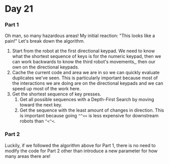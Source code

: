 # Day 21

### Part 1

Oh man, so many hazardous areas! My initial reaction: "This looks like a pain!" Let's break down the algorithm.

1. Start from the robot at the first directional keypad. We need to know what the shortest sequence of keys is for the numeric keypad, then we can work backwards to know the third robot's movements,, then our own on the directional keypads.
2. Cache the current code and area we are in so we can quickly evaluate duplicates we've seen. This is particularly important because most of the interactions we are doing are on the directional keypads and we can speed up most of the work here.
3. Get the shortest sequence of key presses. 
   1. Get all possible sequences with a Depth-First Search by moving toward the next key.
   2. Get the sequence with the least amount of changes in direction. This is important because going `^^<<` is less expensive for downstream robots than `^<^<`. 

### Part 2

Luckily, if we followed the algorithm above for Part 1, there is no need to modify the code for Part 2 other than introduce a new parameter for how many areas there are!
